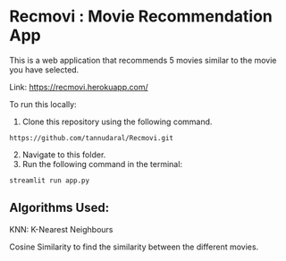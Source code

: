 # Recmovi : Movie Recommendation App

This is a web application that recommends 5 movies similar to the movie you have selected.

Link: https://recmovi.herokuapp.com/  


To run this locally:

1. Clone this repository using the following command.
```
https://github.com/tannudaral/Recmovi.git 
```
2. Navigate to this folder.
3. Run the following command in the terminal:
```
streamlit run app.py
```


## Algorithms Used: 
KNN: K-Nearest Neighbours

Cosine Similarity to find the similarity between the different movies.
